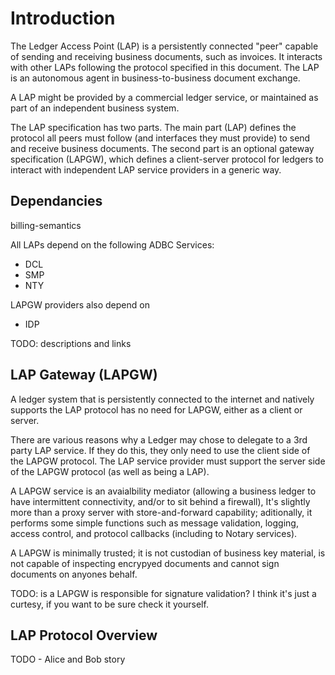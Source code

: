 # Introduction

The Ledger Access Point (LAP) is a persistently connected "peer" capable of sending and
receiving business documents, such as invoices. It interacts with other LAPs following the
protocol specified in this document. The LAP is an autonomous agent in business-to-business
document exchange.

A LAP might be provided by a commercial ledger service, or maintained as part of an
independent business system. 

The LAP specification has two parts. The main part (LAP) defines the protocol all peers
must follow (and interfaces they must provide) to send and receive business documents. The
second part is an optional gateway specification (LAPGW), which defines a client-server
protocol for ledgers to interact with independent LAP service providers in a generic way.


## Dependancies

billing-semantics

All LAPs depend on the following ADBC Services:
 * DCL
 * SMP
 * NTY

LAPGW providers also depend on
 * IDP

TODO: descriptions and links


## LAP Gateway (LAPGW)

A ledger system that is persistently connected to the internet and natively supports the
LAP protocol has no need for LAPGW, either as a client or server.

There are various reasons why a Ledger may chose to delegate to a 3rd party LAP service.
If they do this, they only need to use the client side of the LAPGW protocol. The LAP
service provider must support the server side of the LAPGW protocol (as well as being a
LAP).

A LAPGW service is an avaialbility mediator (allowing a business ledger to have
intermittent connectivity, and/or to sit behind a firewall), It's slightly more than a
proxy server with store-and-forward capability; aditionally, it performs some simple
functions such as message validation, logging, access control, and protocol callbacks
(including to Notary services).

A LAPGW is minimally trusted; it is not custodian of business key material, is not
capable of inspecting encrypyed documents and cannot sign documents on anyones behalf.

TODO: is a LAPGW is responsible for signature validation? I think it's just a curtesy,
if you want to be sure check it yourself.


## LAP Protocol Overview

TODO - Alice and Bob story

